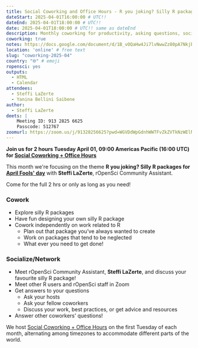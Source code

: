 ```yaml
---
title: Social Coworking and Office Hours - R you joking? Silly R packages for April Fools' day
dateStart: 2025-04-01T16:00:00 # UTC!!
dateEnd: 2025-04-01T18:00:00 # UTC!!
date: 2025-04-01T18:00:00 # UTC!! same as dateEnd
description: Monthly coworking for productivity, asking questions, socializing
coworking: true
notes: https://docs.google.com/document/d/1B_vOQaHw4Ji7lvNwwZz80pA7Nkjbdl4U-Q5CBE7Q7ZA/edit?usp=drivesdk
location: 'online' # free text
slug: "coworking-2025-04"
country: "🌐" # emoji
ropensci: yes
outputs:
  - HTML
  - Calendar
attendees:
  - Steffi LaZerte
  - Yanina Bellini Saibene
author:
  - Steffi LaZerte
deets: |
    Meeting ID: 913 2825 6625
    Passcode: 512767
zoomurl: https://zoom.us/j/91328256625?pwd=WGVDdWpGdnhWWTFvZkZVTkNzWElNQT09
---
```


<!--
```{r}
d <- lubridate::ymd_hms('2025-04-01 09:00:00', tz = 'America/Vancouver')
lubridate::with_tz(d, 'UTC')
lubridate::with_tz(d, 'America/Winnipeg')
```
-->

**Join us for 2 hours Tuesday April 01, 09:00 Americas Pacific (16:00 UTC) for 
[Social Coworking + Office Hours](/blog/2023/06/21/coworking/)**

This month we're focusing on the theme **R you joking? Silly R packages for [April Fools' day](https://en.wikipedia.org/wiki/April_Fools%27_Day)** 
with **Steffi LaZerte**, rOpenSci Community Assistant.

Come for the full 2 hrs or only as long as you need!

### Cowork

- Explore silly R packages
- Have fun designing your own silly R package
- Cowork independently on work related to R
    - Plan out that package you’ve always wanted to create
    - Work on packages that tend to be neglected
    - What ever you need to get done!

### Socialize/Network

- Meet rOpenSci Community Assistant, **Steffi LaZerte**, and discuss your favourite silly R package!
- Meet other R users and rOpenSci staff in Zoom
- Get answers to your questions
    - Ask your hosts
    - Ask your fellow coworkers
    - Discuss your work, best practices, or get advice and resources
- Answer other coworkers' questions!

We host 
[Social Coworking + Office Hours](/blog/2023/06/21/coworking/) 
on the first Tuesday of each month, alternating among timezones to 
accommodate different parts of the world.
